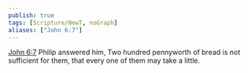 ```yaml
---
publish: true
tags: [Scripture/NewT, noGraph]
aliases: ["John 6:7"]
---
```

[John 6:7](https://churchofjesuschrist.org/study/scriptures/nt/john/6?lang=eng&id=p7#p7) Philip answered him, Two hundred pennyworth of bread is not sufficient for them, that every one of them may take a little.
